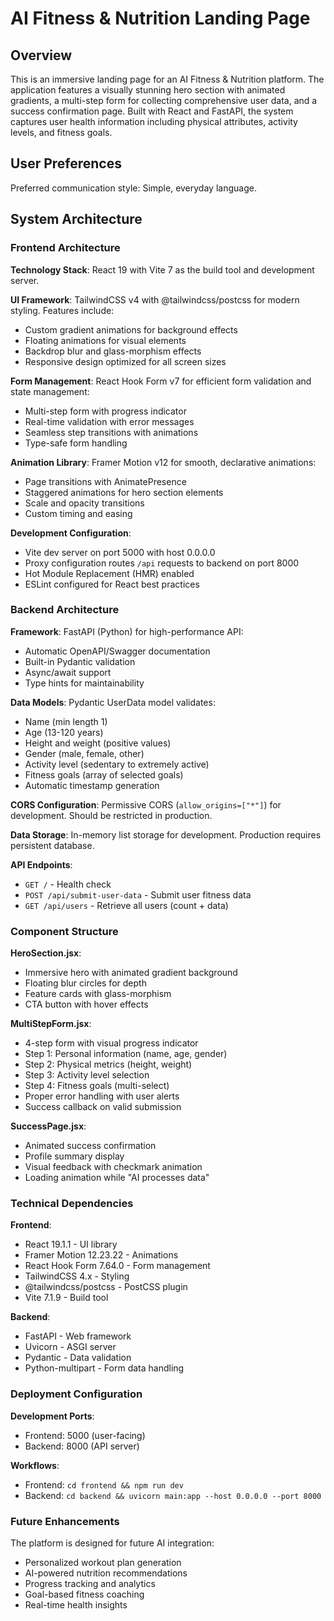 # AI Fitness & Nutrition Landing Page

## Overview

This is an immersive landing page for an AI Fitness & Nutrition platform. The application features a visually stunning hero section with animated gradients, a multi-step form for collecting comprehensive user data, and a success confirmation page. Built with React and FastAPI, the system captures user health information including physical attributes, activity levels, and fitness goals.

## User Preferences

Preferred communication style: Simple, everyday language.

## System Architecture

### Frontend Architecture

**Technology Stack**: React 19 with Vite 7 as the build tool and development server.

**UI Framework**: TailwindCSS v4 with @tailwindcss/postcss for modern styling. Features include:
- Custom gradient animations for background effects
- Floating animations for visual elements
- Backdrop blur and glass-morphism effects
- Responsive design optimized for all screen sizes

**Form Management**: React Hook Form v7 for efficient form validation and state management:
- Multi-step form with progress indicator
- Real-time validation with error messages
- Seamless step transitions with animations
- Type-safe form handling

**Animation Library**: Framer Motion v12 for smooth, declarative animations:
- Page transitions with AnimatePresence
- Staggered animations for hero section elements
- Scale and opacity transitions
- Custom timing and easing

**Development Configuration**: 
- Vite dev server on port 5000 with host 0.0.0.0
- Proxy configuration routes `/api` requests to backend on port 8000
- Hot Module Replacement (HMR) enabled
- ESLint configured for React best practices

### Backend Architecture

**Framework**: FastAPI (Python) for high-performance API:
- Automatic OpenAPI/Swagger documentation
- Built-in Pydantic validation
- Async/await support
- Type hints for maintainability

**Data Models**: Pydantic UserData model validates:
- Name (min length 1)
- Age (13-120 years)
- Height and weight (positive values)
- Gender (male, female, other)
- Activity level (sedentary to extremely active)
- Fitness goals (array of selected goals)
- Automatic timestamp generation

**CORS Configuration**: Permissive CORS (`allow_origins=["*"]`) for development. Should be restricted in production.

**Data Storage**: In-memory list storage for development. Production requires persistent database.

**API Endpoints**:
- `GET /` - Health check
- `POST /api/submit-user-data` - Submit user fitness data
- `GET /api/users` - Retrieve all users (count + data)

### Component Structure

**HeroSection.jsx**: 
- Immersive hero with animated gradient background
- Floating blur circles for depth
- Feature cards with glass-morphism
- CTA button with hover effects

**MultiStepForm.jsx**:
- 4-step form with visual progress indicator
- Step 1: Personal information (name, age, gender)
- Step 2: Physical metrics (height, weight)
- Step 3: Activity level selection
- Step 4: Fitness goals (multi-select)
- Proper error handling with user alerts
- Success callback on valid submission

**SuccessPage.jsx**:
- Animated success confirmation
- Profile summary display
- Visual feedback with checkmark animation
- Loading animation while "AI processes data"

### Technical Dependencies

**Frontend**:
- React 19.1.1 - UI library
- Framer Motion 12.23.22 - Animations
- React Hook Form 7.64.0 - Form management
- TailwindCSS 4.x - Styling
- @tailwindcss/postcss - PostCSS plugin
- Vite 7.1.9 - Build tool

**Backend**:
- FastAPI - Web framework
- Uvicorn - ASGI server
- Pydantic - Data validation
- Python-multipart - Form data handling

### Deployment Configuration

**Development Ports**:
- Frontend: 5000 (user-facing)
- Backend: 8000 (API server)

**Workflows**:
- Frontend: `cd frontend && npm run dev`
- Backend: `cd backend && uvicorn main:app --host 0.0.0.0 --port 8000`

### Future Enhancements

The platform is designed for future AI integration:
- Personalized workout plan generation
- AI-powered nutrition recommendations
- Progress tracking and analytics
- Goal-based fitness coaching
- Real-time health insights
